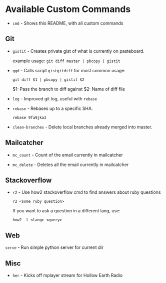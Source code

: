 # Available Custom Commands

* `cmd` - Shows this README, with all custom commands

## Git

* `gistit` - Creates private gist of what is currently on pasteboard.

    example usage: `git diff master | pbcopy | gistit`

* `ggd` - Calls script `gistgitdiff` for most common usage:

    `git diff $1 | pbcopy | gistit $2`

    $1: Pass the branch to diff against
    $2: Name of diff file

* `log` - Improved git log, useful with `rebase`

* `rebase` - Rebases up to a specific SHA.

    `rebase 9fa9jka3`

* `clean-branches` - Delete local branches already merged into master.

## Mailcatcher

* `mc_count` - Count of the email currently in mailcatcher

* `mc_delete` - Deletes all the email currently in mailcatcher

## Stackoverflow

* `r2` - Use how2 stackoverflow cmd to find answers about ruby questions

  `r2 <some ruby question>`

  If you want to ask a question in a different lang, use:

  `how2 -l <lang> <query>`

## Web

 `serve` - Run simple python server for current dir

## Misc

* `her` - Kicks off mplayer stream for Hollow Earth Radio

